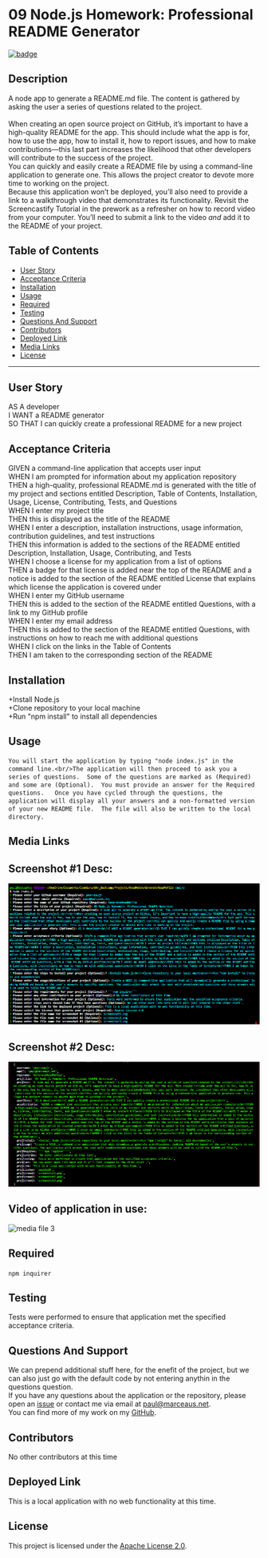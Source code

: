 
# __09 Node.js Homework: Professional README Generator__
[![badge](https://img.shields.io/badge/license-Apache_2.0-green)](https://choosealicense.com/licenses/apache-2.0)
## __Description__ 
 A node app to generate a README.md file. The content is gathered by asking the user a series of questions related to the project.<br/><br/>When creating an open source project on GitHub, it’s important to have a high-quality README for the app. This should include what the app is for, how to use the app, how to install it, how to report issues, and how to make contributions&mdash;this last part increases the likelihood that other developers will contribute to the success of the project.<br/>You can quickly and easily create a README file by using a command-line application to generate one. This allows the project creator to devote more time to working on the project.<br/>Because this application won’t be deployed, you’ll also need to provide a link to a walkthrough video that demonstrates its functionality. Revisit the Screencastify Tutorial in the prework as a refresher on how to record video from your computer. You’ll need to submit a link to the video _and_ add it to the README of your project.
## Table of Contents 
 - [User Story](#user-story) 
- [Acceptance Criteria](#acceptance-criteria) 
- [Installation](#installation) 
- [Usage](#usage) 
- [Required](#required) 
- [Testing](#testing) 
- [Questions And Support](#questions-and-support) 
- [Contributors](#contributors) 
- [Deployed Link](#deployed-link) 
- [Media Links](#media-links) 
- [License](#license) 

---
## __User__ __Story__ 
  AS A developer<br/>I WANT a README generator<br/>SO THAT I can quickly create a professional README for a new project 
## __Acceptance__ __Criteria__ 
  GIVEN a command-line application that accepts user input<br/>WHEN I am prompted for information about my application repository<br/>THEN a high-quality, professional README.md is generated with the title of my project and sections entitled Description, Table of Contents, Installation, Usage, License, Contributing, Tests, and Questions<br/>WHEN I enter my project title<br/>THEN this is displayed as the title of the README<br/>WHEN I enter a description, installation instructions, usage information, contribution guidelines, and test instructions<br/>THEN this information is added to the sections of the README entitled Description, Installation, Usage, Contributing, and Tests<br/>WHEN I choose a license for my application from a list of options<br/>THEN a badge for that license is added near the top of the README and a notice is added to the section of the README entitled License that explains which license the application is covered under<br/>WHEN I enter my GitHub username<br/>THEN this is added to the section of the README entitled Questions, with a link to my GitHub profile<br/>WHEN I enter my email address<br/>THEN this is added to the section of the README entitled Questions, with instructions on how to reach me with additional questions<br/>WHEN I click on the links in the Table of Contents<br/>THEN I am taken to the corresponding section of the README<br/>   
## __Installation__ 
  +Install Node.js<br/>+Clone repository to your local machine<br/>+Run "npm install" to install all dependencies   
## __Usage__ 
    You will start the application by typing "node index.js" in the command line.<br/>The application will then proceed to ask you a series of questions.  Some of the questions are marked as (Required) and some are (Optional).  You must provide an answer for the Required questions.   Once you have cycled through the questions, the application will display all your answers and a non-formatted version of your new README file.  The file will also be written to the local directory.   
## __Media__ __Links__ 
  
  ## Screenshot #1 Desc:  
  ![media file 1](./includes/images/screenshot1.png)  
   
  ##  Screenshot #2 Desc:  
  ![media file 2](./includes/images/screenshot2.png)  
   
  ## Video of application in use:  
  ![media file 3](./includes/images/ReadMeGen.gif ) 
## __Required__ 
   ```npm inquirer```  
## __Testing__ 
   Tests were performed to ensure that application met the specified acceptance criteria.    
## __Questions__ __And__ __Support__ 
  We can prepend additional stuff here, for the enefit of the project, but we can also just go with the default code by not entering anythin in the questions question.   
   If you have any questions about the application or the repository, please open an [issue](https://github.com/pmarceaujr/GenerateReadMeFile/issues) or contact me via email at paul@marceaus.net.   
 You can find more of my work on my [GitHub](https://github.com/pmarceaujr).  
## __Contributors__ 
  No other contributors at this time    
## __Deployed__ __Link__ 
  This is a local application with no web functionality at this time.  
## __License__ 
 This project is licensed under the [Apache License 2.0](https://choosealicense.com/licenses/apache-2.0).   
